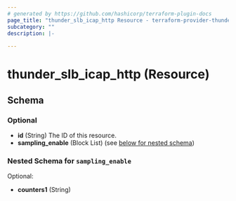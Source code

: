 ```yaml
---
# generated by https://github.com/hashicorp/terraform-plugin-docs
page_title: "thunder_slb_icap_http Resource - terraform-provider-thunder"
subcategory: ""
description: |-
  
---
```


# thunder_slb_icap_http (Resource)





<!-- schema generated by tfplugindocs -->
## Schema

### Optional

- **id** (String) The ID of this resource.
- **sampling_enable** (Block List) (see [below for nested schema](#nestedblock--sampling_enable))

<a id="nestedblock--sampling_enable"></a>
### Nested Schema for `sampling_enable`

Optional:

- **counters1** (String)



